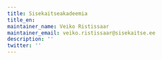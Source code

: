 ```yaml
---
title: Sisekaitseakadeemia
title_en:
maintainer_name: Veiko Ristissaar
maintainer_email: veiko.ristissaar@sisekaitse.ee
description: ''
twitter: ''
---
```

